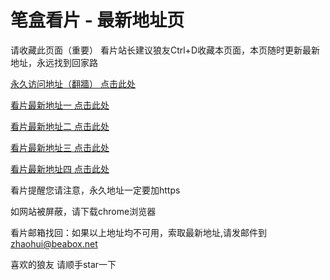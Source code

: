 # 笔盒看片 - 最新地址页

请收藏此页面（重要）
看片站长建议狼友Ctrl+D收藏本页面，本页随时更新最新地址，永远找到回家路

[永久访问地址（翻牆） 点击此处](https://beabox.net/)

[看片最新地址一 点击此处](https://bhq8a8n7b9p9.shop)

[看片最新地址二 点击此处](https://bhq5g2i7u1y1.shop)

[看片最新地址三 点击此处](https://bhz9x6j6o6i2.shop)

[看片最新地址四 点击此处](https://bhw5m9t9z5d7.shop)

看片提醒您请注意，永久地址一定要加https

如网站被屏蔽，请下载chrome浏览器

看片邮箱找回：如果以上地址均不可用，索取最新地址,请发邮件到 zhaohui@beabox.net

喜欢的狼友 请顺手star一下